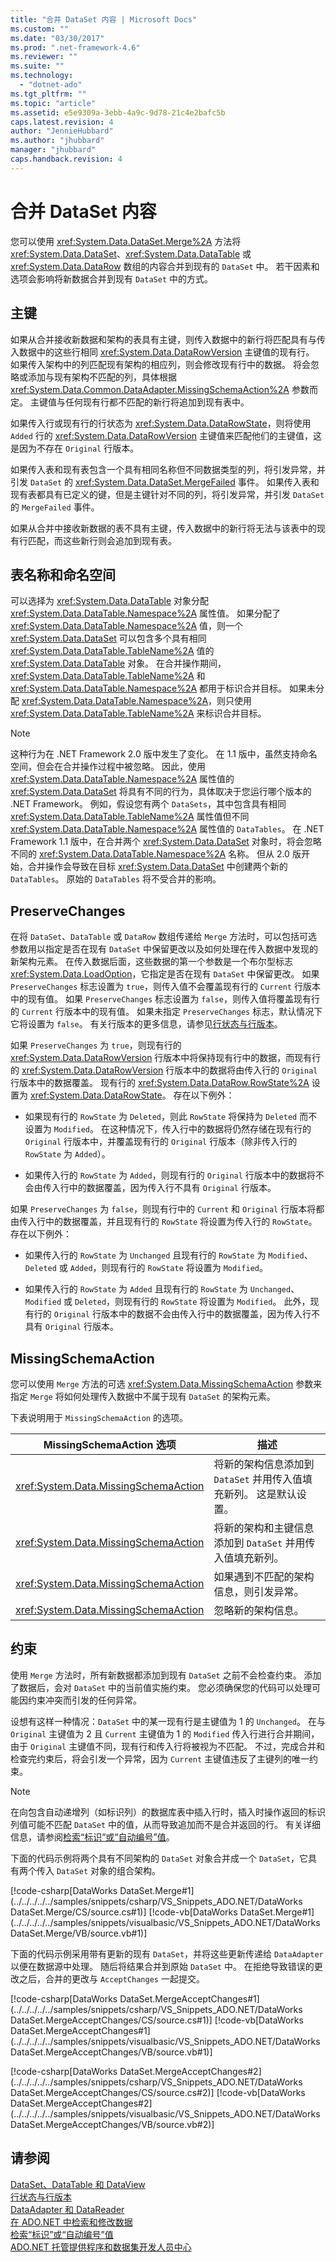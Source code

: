 ```yaml
---
title: "合并 DataSet 内容 | Microsoft Docs"
ms.custom: ""
ms.date: "03/30/2017"
ms.prod: ".net-framework-4.6"
ms.reviewer: ""
ms.suite: ""
ms.technology: 
  - "dotnet-ado"
ms.tgt_pltfrm: ""
ms.topic: "article"
ms.assetid: e5e9309a-3ebb-4a9c-9d78-21c4e2bafc5b
caps.latest.revision: 4
author: "JennieHubbard"
ms.author: "jhubbard"
manager: "jhubbard"
caps.handback.revision: 4
---
```

# 合并 DataSet 内容
您可以使用 <xref:System.Data.DataSet.Merge%2A> 方法将 <xref:System.Data.DataSet>、<xref:System.Data.DataTable> 或 <xref:System.Data.DataRow> 数组的内容合并到现有的 `DataSet` 中。  若干因素和选项会影响将新数据合并到现有 `DataSet` 中的方式。  
  
## 主键  
 如果从合并接收新数据和架构的表具有主键，则传入数据中的新行将匹配具有与传入数据中的这些行相同 <xref:System.Data.DataRowVersion> 主键值的现有行。  如果传入架构中的列匹配现有架构的相应列，则会修改现有行中的数据。  将会忽略或添加与现有架构不匹配的列，具体根据 <xref:System.Data.Common.DataAdapter.MissingSchemaAction%2A> 参数而定。  主键值与任何现有行都不匹配的新行将追加到现有表中。  
  
 如果传入行或现有行的行状态为 <xref:System.Data.DataRowState>，则将使用 `Added` 行的 <xref:System.Data.DataRowVersion> 主键值来匹配他们的主键值，这是因为不存在 `Original` 行版本。  
  
 如果传入表和现有表包含一个具有相同名称但不同数据类型的列，将引发异常，并引发 `DataSet` 的 <xref:System.Data.DataSet.MergeFailed> 事件。  如果传入表和现有表都具有已定义的键，但是主键针对不同的列，将引发异常，并引发 `DataSet` 的 `MergeFailed` 事件。  
  
 如果从合并中接收新数据的表不具有主键，传入数据中的新行将无法与该表中的现有行匹配，而这些新行则会追加到现有表。  
  
## 表名称和命名空间  
 可以选择为 <xref:System.Data.DataTable> 对象分配 <xref:System.Data.DataTable.Namespace%2A> 属性值。  如果分配了 <xref:System.Data.DataTable.Namespace%2A> 值，则一个 <xref:System.Data.DataSet> 可以包含多个具有相同 <xref:System.Data.DataTable.TableName%2A> 值的 <xref:System.Data.DataTable> 对象。  在合并操作期间，<xref:System.Data.DataTable.TableName%2A> 和 <xref:System.Data.DataTable.Namespace%2A> 都用于标识合并目标。  如果未分配 <xref:System.Data.DataTable.Namespace%2A>，则只使用 <xref:System.Data.DataTable.TableName%2A> 来标识合并目标。  
  
> [!NOTE]
>  这种行为在 .NET Framework 2.0 版中发生了变化。  在 1.1 版中，虽然支持命名空间，但会在合并操作过程中被忽略。  因此，使用 <xref:System.Data.DataTable.Namespace%2A> 属性值的 <xref:System.Data.DataSet> 将具有不同的行为，具体取决于您运行哪个版本的 .NET Framework。  例如，假设您有两个 `DataSets`，其中包含具有相同 <xref:System.Data.DataTable.TableName%2A> 属性值但不同 <xref:System.Data.DataTable.Namespace%2A> 属性值的 `DataTables`。  在 .NET Framework 1.1 版中，在合并两个 <xref:System.Data.DataSet> 对象时，将会忽略不同的 <xref:System.Data.DataTable.Namespace%2A> 名称。  但从 2.0 版开始，合并操作会导致在目标 <xref:System.Data.DataSet> 中创建两个新的 `DataTables`。  原始的 `DataTables` 将不受合并的影响。  
  
## PreserveChanges  
 在将 `DataSet`、`DataTable` 或 `DataRow` 数组传递给 `Merge` 方法时，可以包括可选参数用以指定是否在现有 `DataSet` 中保留更改以及如何处理在传入数据中发现的新架构元素。  在传入数据后面，这些数据的第一个参数是一个布尔型标志 <xref:System.Data.LoadOption>，它指定是否在现有 `DataSet` 中保留更改。  如果 `PreserveChanges` 标志设置为 `true`，则传入值不会覆盖现有行的 `Current` 行版本中的现有值。  如果 `PreserveChanges` 标志设置为 `false`，则传入值将覆盖现有行的 `Current` 行版本中的现有值。  如果未指定 `PreserveChanges` 标志，默认情况下它将设置为 `false`。  有关行版本的更多信息，请参见[行状态与行版本](../../../../../docs/framework/data/adonet/dataset-datatable-dataview/row-states-and-row-versions.md)。  
  
 如果 `PreserveChanges` 为 `true`，则现有行的 <xref:System.Data.DataRowVersion> 行版本中将保持现有行中的数据，而现有行的 <xref:System.Data.DataRowVersion> 行版本中的数据将由传入行的 `Original` 行版本中的数据覆盖。  现有行的 <xref:System.Data.DataRow.RowState%2A> 设置为 <xref:System.Data.DataRowState>。  存在以下例外：  
  
-   如果现有行的 `RowState` 为 `Deleted`，则此 `RowState` 将保持为 `Deleted` 而不设置为 `Modified`。  在这种情况下，传入行中的数据将仍然存储在现有行的 `Original` 行版本中，并覆盖现有行的 `Original` 行版本（除非传入行的 `RowState` 为 `Added`）。  
  
-   如果传入行的 `RowState` 为 `Added`，则现有行的 `Original` 行版本中的数据将不会由传入行中的数据覆盖，因为传入行不具有 `Original` 行版本。  
  
 如果 `PreserveChanges` 为 `false`，则现有行中的 `Current` 和 `Original` 行版本将都由传入行中的数据覆盖，并且现有行的 `RowState` 将设置为传入行的 `RowState`。  存在以下例外：  
  
-   如果传入行的 `RowState` 为 `Unchanged` 且现有行的 `RowState` 为 `Modified`、`Deleted` 或 `Added`，则现有行的 `RowState` 将设置为 `Modified`。  
  
-   如果传入行的 `RowState` 为 `Added` 且现有行的 `RowState` 为 `Unchanged`、`Modified` 或 `Deleted`，则现有行的 `RowState` 将设置为 `Modified`。  此外，现有行的 `Original` 行版本中的数据不会由传入行中的数据覆盖，因为传入行不具有 `Original` 行版本。  
  
## MissingSchemaAction  
 您可以使用 `Merge` 方法的可选 <xref:System.Data.MissingSchemaAction> 参数来指定 `Merge` 将如何处理传入数据中不属于现有 `DataSet` 的架构元素。  
  
 下表说明用于 `MissingSchemaAction` 的选项。  
  
|MissingSchemaAction 选项|描述|  
|----------------------------|--------|  
|<xref:System.Data.MissingSchemaAction>|将新的架构信息添加到 `DataSet` 并用传入值填充新列。  这是默认设置。|  
|<xref:System.Data.MissingSchemaAction>|将新的架构和主键信息添加到 `DataSet` 并用传入值填充新列。|  
|<xref:System.Data.MissingSchemaAction>|如果遇到不匹配的架构信息，则引发异常。|  
|<xref:System.Data.MissingSchemaAction>|忽略新的架构信息。|  
  
## 约束  
 使用 `Merge` 方法时，所有新数据都添加到现有 `DataSet` 之前不会检查约束。  添加了数据后，会对 `DataSet` 中的当前值实施约束。  您必须确保您的代码可以处理可能因约束冲突而引发的任何异常。  
  
 设想有这样一种情况：`DataSet` 中的某一现有行是主键值为 1 的 `Unchanged`。  在与 `Original` 主键值为 2 且 `Current` 主键值为 1 的 `Modified` 传入行进行合并期间，由于 `Original` 主键值不同，现有行和传入行将被视为不匹配。  不过，完成合并和检查完约束后，将会引发一个异常，因为 `Current` 主键值违反了主键列的唯一约束。  
  
> [!NOTE]
>  在向包含自动递增列（如标识列）的数据库表中插入行时，插入时操作返回的标识列值可能不匹配 `DataSet` 中的值，从而导致追加而不是合并返回的行。  有关详细信息，请参阅[检索“标识”或“自动编号”值](../../../../../docs/framework/data/adonet/retrieving-identity-or-autonumber-values.md)。  
  
 下面的代码示例将两个具有不同架构的 `DataSet` 对象合并成一个 `DataSet`，它具有两个传入 `DataSet` 对象的组合架构。  
  
 [!code-csharp[DataWorks DataSet.Merge#1](../../../../../samples/snippets/csharp/VS_Snippets_ADO.NET/DataWorks DataSet.Merge/CS/source.cs#1)]
 [!code-vb[DataWorks DataSet.Merge#1](../../../../../samples/snippets/visualbasic/VS_Snippets_ADO.NET/DataWorks DataSet.Merge/VB/source.vb#1)]  
  
 下面的代码示例采用带有更新的现有 `DataSet`，并将这些更新传递给 `DataAdapter` 以便在数据源中处理。  随后将结果合并到原始 `DataSet` 中。  在拒绝导致错误的更改之后，合并的更改与 `AcceptChanges` 一起提交。  
  
 [!code-csharp[DataWorks DataSet.MergeAcceptChanges#1](../../../../../samples/snippets/csharp/VS_Snippets_ADO.NET/DataWorks DataSet.MergeAcceptChanges/CS/source.cs#1)]
 [!code-vb[DataWorks DataSet.MergeAcceptChanges#1](../../../../../samples/snippets/visualbasic/VS_Snippets_ADO.NET/DataWorks DataSet.MergeAcceptChanges/VB/source.vb#1)]  
  
 [!code-csharp[DataWorks DataSet.MergeAcceptChanges#2](../../../../../samples/snippets/csharp/VS_Snippets_ADO.NET/DataWorks DataSet.MergeAcceptChanges/CS/source.cs#2)]
 [!code-vb[DataWorks DataSet.MergeAcceptChanges#2](../../../../../samples/snippets/visualbasic/VS_Snippets_ADO.NET/DataWorks DataSet.MergeAcceptChanges/VB/source.vb#2)]  
  
## 请参阅  
 [DataSet、DataTable 和 DataView](../../../../../docs/framework/data/adonet/dataset-datatable-dataview/index.md)   
 [行状态与行版本](../../../../../docs/framework/data/adonet/dataset-datatable-dataview/row-states-and-row-versions.md)   
 [DataAdapter 和 DataReader](../../../../../docs/framework/data/adonet/dataadapters-and-datareaders.md)   
 [在 ADO.NET 中检索和修改数据](../../../../../docs/framework/data/adonet/retrieving-and-modifying-data.md)   
 [检索“标识”或“自动编号”值](../../../../../docs/framework/data/adonet/retrieving-identity-or-autonumber-values.md)   
 [ADO.NET 托管提供程序和数据集开发人员中心](http://go.microsoft.com/fwlink/?LinkId=217917)